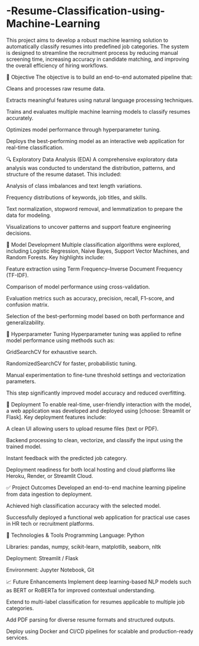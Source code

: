 # -Resume-Classification-using-Machine-Learning

This project aims to develop a robust machine learning solution to automatically classify resumes into predefined job categories. The system is designed to streamline the recruitment process by reducing manual screening time, increasing accuracy in candidate matching, and improving the overall efficiency of hiring workflows.

📌 Objective
The objective is to build an end-to-end automated pipeline that:

Cleans and processes raw resume data.

Extracts meaningful features using natural language processing techniques.

Trains and evaluates multiple machine learning models to classify resumes accurately.

Optimizes model performance through hyperparameter tuning.

Deploys the best-performing model as an interactive web application for real-time classification.

🔍 Exploratory Data Analysis (EDA)
A comprehensive exploratory data analysis was conducted to understand the distribution, patterns, and structure of the resume dataset. This included:

Analysis of class imbalances and text length variations.

Frequency distributions of keywords, job titles, and skills.

Text normalization, stopword removal, and lemmatization to prepare the data for modeling.

Visualizations to uncover patterns and support feature engineering decisions.

🧠 Model Development
Multiple classification algorithms were explored, including Logistic Regression, Naive Bayes, Support Vector Machines, and Random Forests. Key highlights include:

Feature extraction using Term Frequency–Inverse Document Frequency (TF-IDF).

Comparison of model performance using cross-validation.

Evaluation metrics such as accuracy, precision, recall, F1-score, and confusion matrix.

Selection of the best-performing model based on both performance and generalizability.

🔧 Hyperparameter Tuning
Hyperparameter tuning was applied to refine model performance using methods such as:

GridSearchCV for exhaustive search.

RandomizedSearchCV for faster, probabilistic tuning.

Manual experimentation to fine-tune threshold settings and vectorization parameters.

This step significantly improved model accuracy and reduced overfitting.

🚀 Deployment
To enable real-time, user-friendly interaction with the model, a web application was developed and deployed using [choose: Streamlit or Flask]. Key deployment features include:

A clean UI allowing users to upload resume files (text or PDF).

Backend processing to clean, vectorize, and classify the input using the trained model.

Instant feedback with the predicted job category.

Deployment readiness for both local hosting and cloud platforms like Heroku, Render, or Streamlit Cloud.

✅ Project Outcomes
Developed an end-to-end machine learning pipeline from data ingestion to deployment.

Achieved high classification accuracy with the selected model.

Successfully deployed a functional web application for practical use cases in HR tech or recruitment platforms.

🧰 Technologies & Tools
Programming Language: Python

Libraries: pandas, numpy, scikit-learn, matplotlib, seaborn, nltk

Deployment: Streamlit / Flask

Environment: Jupyter Notebook, Git

📈 Future Enhancements
Implement deep learning-based NLP models such as BERT or RoBERTa for improved contextual understanding.

Extend to multi-label classification for resumes applicable to multiple job categories.

Add PDF parsing for diverse resume formats and structured outputs.

Deploy using Docker and CI/CD pipelines for scalable and production-ready services.

